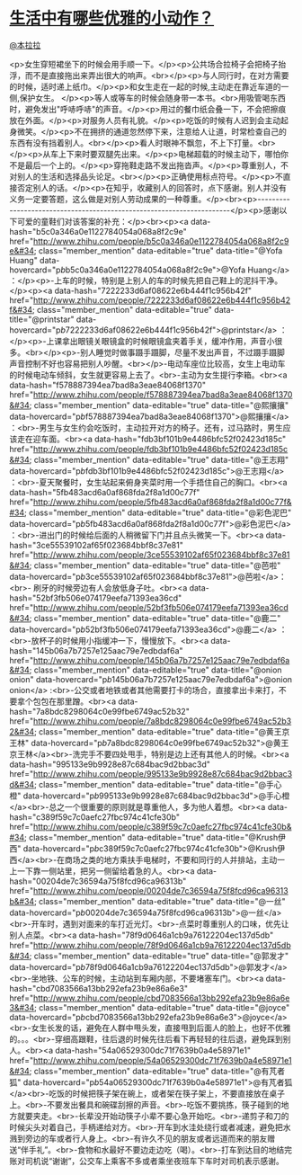 
#  [生活中有哪些优雅的小动作？](https://zhihu.com/questions/23093482)



[@本拉拉](https://zhihu.com/people/946dce56a5587b8274829350524ec143)

&lt;p&gt;女生穿短裙坐下的时候会用手顺一下。&lt;/p&gt;&lt;p&gt;公共场合拉椅子会把椅子抬浮，而不是直接拖出来弄出很大的响声。&lt;br&gt;&lt;/p&gt;&lt;p&gt;与人同行时，在对方需要的时候，适时递上纸巾。&lt;/p&gt;&lt;p&gt;和女生走在一起的时候,主动走在靠近车道的一侧,保护女生。 &lt;/p&gt;&lt;p&gt;等人或等车的时候会随身带一本书。&lt;br&gt;用吸管喝东西时，避免发出&#34;呼哧呼哧&#34;的声音。&lt;/p&gt;&lt;p&gt;用过的餐巾纸会叠一下，不会把擦痕放在外面。&lt;/p&gt;&lt;p&gt;对服务人员有礼貌。&lt;/p&gt;&lt;p&gt;吃饭的时候有人迟到会主动起身微笑。&lt;/p&gt;&lt;p&gt;不在拥挤的通道忽然停下来，注意给人让道，时常检查自己的东西有没有挡着别人。&lt;br&gt;&lt;/p&gt;&lt;p&gt;看人时眼神不飘忽，不上下打量。&lt;br&gt;&lt;/p&gt;&lt;p&gt;从车上下来时要双腿先出来。&lt;/p&gt;&lt;p&gt;电梯超载的时候主动下，哪怕你不是最后一个上的。&lt;/p&gt;&lt;p&gt;穿拖鞋走路不发出拖沓声。&lt;/p&gt;&lt;p&gt;尊重别人，不对别人的生活和选择品头论足。&lt;br&gt;&lt;/p&gt;&lt;p&gt;正确使用标点符号。&lt;/p&gt;&lt;p&gt;不直接否定别人的话。&lt;/p&gt;&lt;p&gt;在知乎，收藏别人的回答时，点下感谢。别人并没有义务一定要答题，这么做是对别人劳动成果的一种尊重。&lt;/p&gt;&lt;br&gt;&lt;p&gt;----------------------------------------------------------------------&lt;/p&gt;&lt;p&gt;感谢以下可爱的童鞋们对该答案的补充：&lt;/p&gt;&lt;br&gt;&lt;p&gt;&lt;a data-hash=&#34;b5c0a346a0e1122784054a068a8f2c9e&#34; href=&#34;http://www.zhihu.com/people/b5c0a346a0e1122784054a068a8f2c9e&#34; class=&#34;member_mention&#34; data-editable=&#34;true&#34; data-title=&#34;@Yofa Huang&#34; data-hovercard=&#34;p$b$b5c0a346a0e1122784054a068a8f2c9e&#34;&gt;@Yofa Huang&lt;/a&gt; ：&lt;/p&gt;&lt;p&gt;-上车的时候，特别是上别人的车的时候先把自己鞋上的泥抖干净。&lt;/p&gt;&lt;p&gt;&lt;a data-hash=&#34;7222233d6af08622e6b444f1c956b42f&#34; href=&#34;http://www.zhihu.com/people/7222233d6af08622e6b444f1c956b42f&#34; class=&#34;member_mention&#34; data-editable=&#34;true&#34; data-title=&#34;@printstar&#34; data-hovercard=&#34;p$b$7222233d6af08622e6b444f1c956b42f&#34;&gt;@printstar&lt;/a&gt; ：&lt;/p&gt;&lt;p&gt;-上课拿出眼镜关眼镜盒的时候眼镜盒夹着手关，缓冲作用，声音小很多。&lt;br&gt;&lt;/p&gt;&lt;p&gt;-别人睡觉时做事蹑手蹑脚，尽量不发出声音，不过蹑手蹑脚声音控制不好也容易把别人吵醒。&lt;br&gt;&lt;/p&gt;-电动车座位比较高，女生上电动车的时候电动车倾斜，女生就更容易上去了。&lt;br&gt;-主动为女生提行李箱。&lt;br&gt;&lt;a data-hash=&#34;f578887394ea7bad8a3eae84068f1370&#34; href=&#34;http://www.zhihu.com/people/f578887394ea7bad8a3eae84068f1370&#34; class=&#34;member_mention&#34; data-editable=&#34;true&#34; data-title=&#34;@熙攘攘&#34; data-hovercard=&#34;p$b$f578887394ea7bad8a3eae84068f1370&#34;&gt;@熙攘攘&lt;/a&gt; ：&lt;br&gt;-男生与女生约会吃饭时，主动拉开对方的椅子。还有，过马路时，男生应该走在迎车面。&lt;br&gt;&lt;a data-hash=&#34;fdb3bf101b9e4486bfc52f02423d185c&#34; href=&#34;http://www.zhihu.com/people/fdb3bf101b9e4486bfc52f02423d185c&#34; class=&#34;member_mention&#34; data-editable=&#34;true&#34; data-title=&#34;@王志翔&#34; data-hovercard=&#34;p$b$fdb3bf101b9e4486bfc52f02423d185c&#34;&gt;@王志翔&lt;/a&gt; ：&lt;br&gt;-夏天聚餐时，女生站起来俯身夹菜时用一个手捂住自己的胸口。&lt;br&gt;&lt;a data-hash=&#34;5fb483acd6a0af868fda2f8a1d00c77f&#34; href=&#34;http://www.zhihu.com/people/5fb483acd6a0af868fda2f8a1d00c77f&#34; class=&#34;member_mention&#34; data-editable=&#34;true&#34; data-title=&#34;@彩色泥巴&#34; data-hovercard=&#34;p$b$5fb483acd6a0af868fda2f8a1d00c77f&#34;&gt;@彩色泥巴&lt;/a&gt; ：&lt;br&gt;-进出门的时候给后面的人稍微留下门并且点头微笑一下。&lt;br&gt;&lt;a data-hash=&#34;3ce55539102af65f023684bbf8c37e81&#34; href=&#34;http://www.zhihu.com/people/3ce55539102af65f023684bbf8c37e81&#34; class=&#34;member_mention&#34; data-editable=&#34;true&#34; data-title=&#34;@芭啦&#34; data-hovercard=&#34;p$b$3ce55539102af65f023684bbf8c37e81&#34;&gt;@芭啦&lt;/a&gt;：&lt;br&gt;- 刷牙的时候旁边有人会放低身子吐。&lt;br&gt;&lt;a data-hash=&#34;52bf3fb506e074179eefa71393ea36cd&#34; href=&#34;http://www.zhihu.com/people/52bf3fb506e074179eefa71393ea36cd&#34; class=&#34;member_mention&#34; data-editable=&#34;true&#34; data-title=&#34;@鹿二&#34; data-hovercard=&#34;p$b$52bf3fb506e074179eefa71393ea36cd&#34;&gt;@鹿二&lt;/a&gt; ：&lt;br&gt;-放杯子的时候用小指缓冲一下，慢慢放下。&lt;br&gt;&lt;a data-hash=&#34;145b06a7b7257e125aac79e7edbdaf6a&#34; href=&#34;http://www.zhihu.com/people/145b06a7b7257e125aac79e7edbdaf6a&#34; class=&#34;member_mention&#34; data-editable=&#34;true&#34; data-title=&#34;@onion onion&#34; data-hovercard=&#34;p$b$145b06a7b7257e125aac79e7edbdaf6a&#34;&gt;@onion onion&lt;/a&gt; :&lt;br&gt;-公交或者地铁或者其他需要打卡的场合，直接拿出卡来打，不要拿个包包在那里蹭。&lt;br&gt;&lt;a data-hash=&#34;7a8bdc8298064c0e99fbe6749ac52b32&#34; href=&#34;http://www.zhihu.com/people/7a8bdc8298064c0e99fbe6749ac52b32&#34; class=&#34;member_mention&#34; data-editable=&#34;true&#34; data-title=&#34;@黄王京王林&#34; data-hovercard=&#34;p$b$7a8bdc8298064c0e99fbe6749ac52b32&#34;&gt;@黄王京王林&lt;/a&gt;&lt;br&gt;-洗完手不要四处甩手，特别是边上还有其他人的时候。&lt;br&gt;&lt;a data-hash=&#34;995133e9b9928e87c684bac9d2bbac3d&#34; href=&#34;http://www.zhihu.com/people/995133e9b9928e87c684bac9d2bbac3d&#34; class=&#34;member_mention&#34; data-editable=&#34;true&#34; data-title=&#34;@手心橙&#34; data-hovercard=&#34;p$b$995133e9b9928e87c684bac9d2bbac3d&#34;&gt;@手心橙&lt;/a&gt;&lt;br&gt;-总之一个很重要的原则就是尊重他人，多为他人着想。&lt;br&gt;&lt;a data-hash=&#34;c389f59c7c0aefc27fbc974c41cfe30b&#34; href=&#34;http://www.zhihu.com/people/c389f59c7c0aefc27fbc974c41cfe30b&#34; class=&#34;member_mention&#34; data-editable=&#34;true&#34; data-title=&#34;@Krush伊西&#34; data-hovercard=&#34;p$b$c389f59c7c0aefc27fbc974c41cfe30b&#34;&gt;@Krush伊西&lt;/a&gt;&lt;br&gt;-在商场之类的地方乘扶手电梯时，不要和同行的人并排站，主动一上一下靠一侧站里，把另一侧留给着急的人。&lt;br&gt;&lt;a data-hash=&#34;00204de7c36594a75f8fcd96ca96313b&#34; href=&#34;http://www.zhihu.com/people/00204de7c36594a75f8fcd96ca96313b&#34; class=&#34;member_mention&#34; data-editable=&#34;true&#34; data-title=&#34;@一丝&#34; data-hovercard=&#34;p$b$00204de7c36594a75f8fcd96ca96313b&#34;&gt;@一丝&lt;/a&gt;&lt;br&gt;-开车时，遇到对面来的车打近光灯。&lt;br&gt;-点菜时尊重别人的口味，优先让别人点菜。&lt;br&gt;&lt;a data-hash=&#34;78f9d0646a1cb9a76122204ec137d5db&#34; href=&#34;http://www.zhihu.com/people/78f9d0646a1cb9a76122204ec137d5db&#34; class=&#34;member_mention&#34; data-editable=&#34;true&#34; data-title=&#34;@郭发才&#34; data-hovercard=&#34;p$b$78f9d0646a1cb9a76122204ec137d5db&#34;&gt;@郭发才&lt;/a&gt;&lt;br&gt;-坐地铁、公车的时候，主动站到车厢内部，不要堵塞车门。&lt;br&gt;&lt;a data-hash=&#34;cbd7083566a13bb292efa23b9e86a6e3&#34; href=&#34;http://www.zhihu.com/people/cbd7083566a13bb292efa23b9e86a6e3&#34; class=&#34;member_mention&#34; data-editable=&#34;true&#34; data-title=&#34;@joyce&#34; data-hovercard=&#34;p$b$cbd7083566a13bb292efa23b9e86a6e3&#34;&gt;@joyce&lt;/a&gt;&lt;br&gt;-女生长发的话，避免在人群中甩头发，直接甩到后面人的脸上，也好不优雅的。。。&lt;br&gt;-穿细高跟鞋，往后退的时候先往后看下再轻轻的往后退，避免踩到别人。&lt;br&gt;&lt;a data-hash=&#34;54a06529300dc71f7639b0a4e58971e1&#34; href=&#34;http://www.zhihu.com/people/54a06529300dc71f7639b0a4e58971e1&#34; class=&#34;member_mention&#34; data-editable=&#34;true&#34; data-title=&#34;@有芃者狐&#34; data-hovercard=&#34;p$b$54a06529300dc71f7639b0a4e58971e1&#34;&gt;@有芃者狐&lt;/a&gt;&lt;br&gt;-吃饭的时候把筷子架在碗上，或者架在筷子架上，不要直接放在桌子上。&lt;br&gt;-不要发出餐具和碗碟刮擦的声音。&lt;br&gt;-吃饭不要挑拣，筷子碰到的地方就要夹走。&lt;br&gt;-长辈没开始动筷子小辈不要心急开始吃。&lt;br&gt;-递剪子和刀的时候尖头对着自己，手柄递给对方。&lt;br&gt;-开车到水洼处绕行或者减速，避免把水溅到旁边的车或者行人身上。&lt;br&gt;-有许久不见的朋友或者远道而来的朋友赠送“伴手礼”。&lt;br&gt;-食物和水最好不要边走边吃（喝）。&lt;br&gt;-打车到达目的地结完账对司机说“谢谢”，公交车上乘客不多或者乘坐夜班车下车时对司机表示感谢。